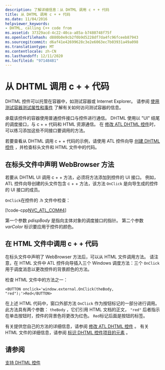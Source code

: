 ```yaml
---
description: 了解详细信息：从 DHTML 调用 c + + 代码
title: 从 DHTML 调用 c + + 代码
ms.date: 11/04/2016
helpviewer_keywords:
- DHTML, calling C++ code from
ms.assetid: 37329acd-4c22-40ca-a85a-b7480748f75f
ms.openlocfilehash: d880b0e9cb2f0b9d5228df7da4fc96fceeb87943
ms.sourcegitcommit: d6af41e42699628c3e2e6063ec7b03931a49a098
ms.translationtype: MT
ms.contentlocale: zh-CN
ms.lasthandoff: 12/11/2020
ms.locfileid: "97148481"
---
```

# <a name="calling-c-code-from-dhtml"></a>从 DHTML 调用 c + + 代码

DHTML 控件可以托管在容器中，如测试容器或 Internet Explorer。 请参阅 [使用测试容器测试属性和事件](../mfc/testing-properties-and-events-with-test-container.md) 了解有关如何访问测试容器的信息。

承载该控件的容器使用普通控件接口与控件进行通信。 DHTML 使用以 "UI" 结尾的调度接口，与 c + + 代码和 HTML 资源通信。 在 [修改 ATL DHTML 控件](../atl/modifying-the-atl-dhtml-control.md)时，可以练习添加这些不同接口要调用的方法。

若要查看从 DHTML 调用 c + + 代码的示例，请使用 ATL 控件向导 [创建 DHTML 控件](../atl/creating-an-atl-dhtml-control.md) ，并检查标头文件和 HTML 文件中的代码。

## <a name="declaring-webbrowser-methods-in-the-header-file"></a>在标头文件中声明 WebBrowser 方法

若要从 DHTML UI 调用 c + + 方法，必须将方法添加到控件的 UI 接口。 例如，ATL 控件向导创建的头文件包含 c + + 方法，该方法 `OnClick` 是向导生成的控件的 UI 接口的成员。

`OnClick`在控件的 .h 文件中检查：

[!code-cpp[NVC_ATL_COM#4](../atl/codesnippet/cpp/calling-cpp-code-from-dhtml_1.h)]

第一个参数 *pdispBody* 是指向主体对象的调度接口的指针。 第二个参数 *varColor* 标识要应用于控件的颜色。

## <a name="calling-c-code-in-the-html-file"></a>在 HTML 文件中调用 c + + 代码

在标头文件中声明了 WebBrowser 方法后，可以从 HTML 文件调用方法。 请注意，在 HTML 文件中 ATL 控件向导插入三个 Windows 调度方法：三个 `OnClick` 用于调度消息以更改控件的背景颜色的方法。

检查 HTML 文件中的方法之一：

`<BUTTON onclick='window.external.OnClick(theBody, "red");'>Red</BUTTON>`

在上述 HTML 代码中，窗口外部方法 `OnClick` 作为按钮标记的一部分进行调用。 此方法具有两个参数： `theBody` ，它们引用 HTML 文档的正文， `"red"` 后者指示在单击按钮时，控件的背景色将更改为红色。 `Red`标记后面是按钮的标签。

有关提供您自己的方法的详细信息，请参阅 [修改 ATL DHTML 控件](../atl/modifying-the-atl-dhtml-control.md) 。 有关 HTML 文件的详细信息，请参阅 [标识 DHTML 控件项目的元素](../atl/identifying-the-elements-of-the-dhtml-control-project.md) 。

## <a name="see-also"></a>请参阅

[支持 DHTML 控件](../atl/atl-support-for-dhtml-controls.md)

